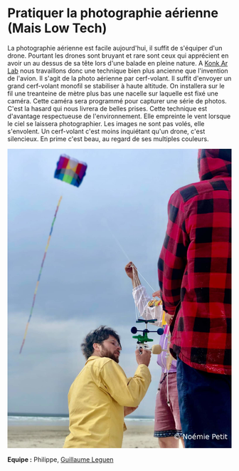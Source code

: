 # Pratiquer la photographie aérienne (Mais Low Tech)
La photographie aérienne est facile aujourd'hui, il suffit de s'équiper d'un drone. Pourtant les drones sont bruyant et rare sont ceux qui apprécient en avoir un au dessus de sa tête lors d'une balade en pleine nature. A [Konk Ar Lab](https://www.konkarlab.bzh/) nous travaillons donc une technique bien plus ancienne que l'invention de l'avion. Il s'agit de la photo aérienne par cerf-volant. Il suffit d'envoyer un grand cerf-volant monofil se stabiliser à haute altitude. On installera sur le fil une treanteine de mètre plus bas une nacelle sur laquelle est fixé une caméra. Cette caméra sera programmé pour capturer une série de photos. C'est la hasard qui nous livrera de belles prises.
Cette technique est d'avantage respectueuse de l'environnement. Elle empreinte le vent lorsque le ciel se laissera photographier. Les images ne sont pas volés, elle s'envolent. Un cerf-volant c'est moins inquiétant qu'un drone, c'est silencieux. En prime c'est beau, au regard de ses multiples couleurs.

![introJpeg](pictures/Intro.jpeg)

**Equipe :** Philippe, [Guillaume Leguen](http://www.guillaumeleguen.xyz/?PagePrincipale)
